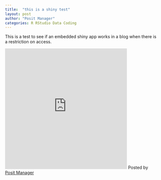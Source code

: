 ```yaml
---
title:  "this is a shiny test"
layout: post
author: "Posit Manager"
categories: R RStudio Data Coding
---
```



This is a test to see if an embedded shiny app works in a blog when there is a restriction on access.
<iframe height="400" width="80%" frameborder="no" src="https://thfposit.shinyapps.io/Testapp/"> </iframe>
Posted by <a href="#!">Posit Manager</a>
